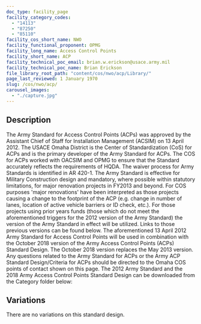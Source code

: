 ```yaml
---
doc_type: facility_page
facility_category_codes:
  - "14113"
  - "87250"
  - "85110"
facility_cos_short_name: NWO
facility_functional_proponent: OPMG
facility_long_name: Access Control Points
facility_short_name: ACP
facility_technical_poc_email: brian.w.erickson@usace.army.mil
facility_technical_poc_name: Brian Erickson
file_library_root_path: "content/cos/nwo/acp/Library/"
page_last_reviewed: 1 January 1970
slug: /cos/nwo/acp/
carousel_images:
  - "./capture.jpg"
---
```


## Description

The Army Standard for Access Control Points (ACPs) was approved by the Assistant Chief of Staff for Installation Management (ACSIM) on 13 April 2012. The USACE Omaha District is the Center of Standardization (CoS) for ACPs and is the primary developer of the Army Standard for ACPs. The COS for ACPs worked with OACSIM and OPMG to ensure that the Standard accurately reflects the requirements of HQDA. The waiver process for Army Standards is identified in AR 420-1.
The Army Standard is effective for Military Construction design and mandatory, where possible within statutory limitations, for major renovation projects in FY2013 and beyond. For COS purposes 'major renovations' have been interpreted as those projects causing a change to the footprint of the ACP (e.g. change in number of lanes, location of active vehicle barriers or ID check, etc.). For those projects using prior years funds (those which do not meet the aforementioned triggers for the 2012 version of the Army Standard) the version of the Army Standard in effect will be utilized. Links to those previous versions can be found below.
The aforementioned 13 April 2012 Army Standard for Access Control Points will be used in combination with the October 2018 version of the Army Access Control Points (ACPs) Standard Design. The October 2018 version replaces the May 2013 version.
Any questions related to the Army Standard for ACPs or the Army ACP Standard Design/Criteria for ACPs should be directed to the Omaha COS points of contact shown on this page. The 2012 Army Standard and the 2018 Army Access Control Points Standard Design can be downloaded from the Category folder below:

## Variations

There are no variations on this standard design.
